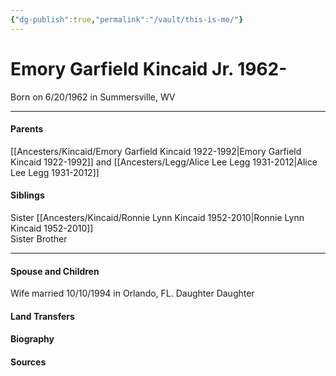 ```yaml
---
{"dg-publish":true,"permalink":"/vault/this-is-me/"}
---
```


# Emory Garfield Kincaid Jr. 1962-

Born on  6/20/1962 in Summersville, WV

---
#### Parents
[[Ancesters/Kincaid/Emory Garfield Kincaid 1922-1992\|Emory Garfield Kincaid 1922-1992]]  and [[Ancesters/Legg/Alice Lee Legg 1931-2012\|Alice Lee Legg 1931-2012]]
#### Siblings
Sister
[[Ancesters/Kincaid/Ronnie Lynn Kincaid 1952-2010\|Ronnie Lynn Kincaid 1952-2010]]  
Sister
Brother

---
#### Spouse and Children
Wife married 10/10/1994 in Orlando, FL.
Daughter
Daughter

#### Land Transfers

#### Biography

#### Sources

